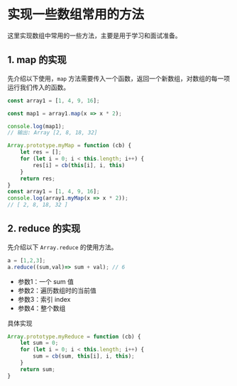 # 实现一些数组常用的方法

这里实现数组中常用的一些方法，主要是用于学习和面试准备。

## 1. map 的实现

先介绍以下使用，`map` 方法需要传入一个函数，返回一个新数组，对数组的每一项运行我们传入的函数。

```js
const array1 = [1, 4, 9, 16];

const map1 = array1.map(x => x * 2);

console.log(map1);
// 输出: Array [2, 8, 18, 32]
```

```js
Array.prototype.myMap = function (cb) {
    let res = [];
    for (let i = 0; i < this.length; i++) {
        res[i] = cb(this[i], i, this)
    }
    return res;
}
const array1 = [1, 4, 9, 16];
console.log(array1.myMap(x => x * 2));
// [ 2, 8, 18, 32 ]
```

## 2. reduce 的实现

先介绍以下 `Array.reduce` 的使用方法。

```js
a = [1,2,3];
a.reduce((sum,val)=> sum + val); // 6
```

- 参数1：一个 sum 值
- 参数2：遍历数组时的当前值
- 参数3：索引 index
- 参数4：整个数组

具体实现

```js
Array.prototype.myReduce = function (cb) {
    let sum = 0;
    for (let i = 0; i < this.length; i++) {
        sum = cb(sum, this[i], i, this);
    }
    return sum;
}
```

<comment-comment/> 

